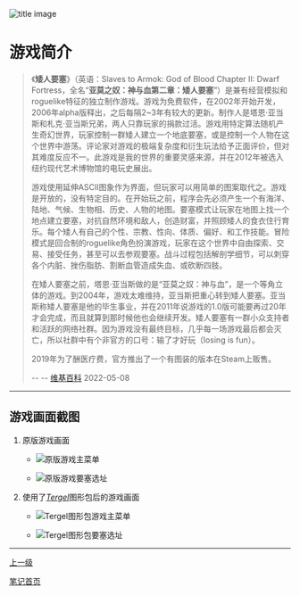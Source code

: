 ![title image](https://github-share-1304366332.cos.ap-guangzhou.myqcloud.com/game/howToDwarfFortress/attachments/title_image.png)

# 游戏简介

> 《**矮人要塞**》（英语：Slaves to Armok: God of Blood Chapter II: Dwarf Fortress，全名“**亚莫之奴：神与血第二章：矮人要塞**”）是兼有经营模拟和roguelike特征的独立制作游戏。游戏为免费软件，在2002年开始开发，2006年alpha版释出，之后每隔2~3年有较大的更新。制作人是塔恩·亚当斯和札克·亚当斯兄弟，两人只靠玩家的捐款过活。游戏用特定算法随机产生奇幻世界，玩家控制一群矮人建立一个地底要塞，或是控制一个人物在这个世界中游荡。评论家对游戏的极端复杂度和衍生玩法给予正面评价，但对其难度反应不一。此游戏是我的世界的重要灵感来源，并在2012年被选入纽约现代艺术博物馆的电玩史展出。
>
> 游戏使用延伸ASCII图象作为界面，但玩家可以用简单的图案取代之。游戏是开放的，没有特定目的。在开始玩之前，程序会先必须产生一个有海洋、陆地、气候、生物相、历史、人物的地图。要塞模式让玩家在地图上找一个地点建立要塞，对抗自然环境和敌人，创造财富，并照顾矮人的食衣住行育乐。每个矮人有自己的个性、宗教、性向、体质、偏好、和工作技能。冒险模式是回合制的roguelike角色扮演游戏，玩家在这个世界中自由探索、交易、接受任务，甚至可以去参观要塞。战斗过程包括解剖学细节，可以刺穿各个内脏、挫伤脂肪、割断血管造成失血、或砍断四肢。
>
> 在矮人要塞之前，塔恩·亚当斯做的是“亚莫之奴：神与血”，是一个等角立体的游戏。到2004年，游戏太难维持，亚当斯把重心转到矮人要塞。亚当斯称矮人要塞是他的毕生事业，并在2011年说游戏的1.0版可能要再过20年才会完成，而且就算到那时候他也会继续开发。矮人要塞有一群小众支持者和活跃的网络社群。因为游戏没有最终目标，几乎每一场游戏最后都会灭亡，所以社群中有个非官方的口号：输了才好玩（losing is fun）。
> 
> 2019年为了酬医疗费，官方推出了一个有图装的版本在Steam上贩售。
> 
> -- -- [维基百科](https://zh.wikipedia.org/zh-my/%E7%9F%AE%E4%BA%BA%E8%A6%81%E5%A1%9E) 2022-05-08

---

## 游戏画面截图

1. 原版游戏画面

   + ![原版游戏主菜单](https://github-share-1304366332.cos.ap-guangzhou.myqcloud.com/game/howToDwarfFortress/attachments/original_game_main_menu.png)

   + ![原版游戏要塞选址](https://github-share-1304366332.cos.ap-guangzhou.myqcloud.com/game/howToDwarfFortress/attachments/original_choose_fortess_location.png)

1. 使用了[*Tergel*](http://www.bay12forums.com/smf/index.php?topic=145802.0)图形包后的游戏画面

   + ![Tergel图形包游戏主菜单](https://github-share-1304366332.cos.ap-guangzhou.myqcloud.com/game/howToDwarfFortress/attachments/tergel_graphic_set_game_main_menu.png)

   + ![Tergel图形包要塞选址](https://github-share-1304366332.cos.ap-guangzhou.myqcloud.com/game/howToDwarfFortress/attachments/tergel_graphic_set_choose_fortess_location.png)

---

[上一级](../README.md)

[笔记首页](../../README.md)

